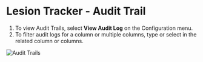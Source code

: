 # Lesion Tracker - Audit Trail

1. To view Audit Trails, select **View Audit Log** on the Configuration menu.
2. To filter audit logs for a column or multiple columns, type or select in the
   related column or columns.

![Audit Trails](../assets/img/LesionTracker/LT_Audit_Trails.png)
